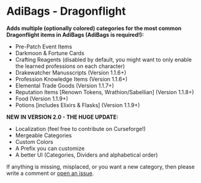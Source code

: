 # AdiBags - Dragonflight

**Adds multiple (optionally colored) categories for the most common Dragonflight items in AdiBags (AdiBags is required!):**

- Pre-Patch Event Items
- Darkmoon & Fortune Cards
- Crafting Reagents (disabled by default, you might want to only enable the learned professions on each character)
- Drakewatcher Manusscripts (Version 1.1.6+)
- Profession Knowledge Items (Version 1.1.6+)
- Elemental Trade Goods (Version 1.1.7+)
- Reputation Items [Renown Tokens, Wrathion/Sabellian] (Version 1.1.8+)
- Food (Version 1.1.9+)
- Potions [includes Elixirs & Flasks] (Version 1.1.9+)

**NEW IN VERSION 2.0 - THE HUGE UPDATE:**

- Localization (feel free to contribute on Curseforge!)
- Mergeable Categories
- Custom Colors
- A Prefix you can customize
- A better UI (Categories, Dividers and alphabetical order)

If anything is missing, misplaced, or you want a new category, then please write a comment or [open an issue](https://github.com/Zottelchen/adibags-dragonflight/issues).
